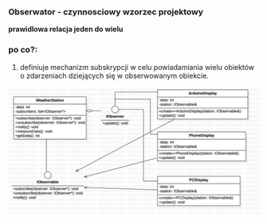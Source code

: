 ### Obserwator - czynnosciowy wzorzec projektowy

**prawidlowa relacja jeden do wielu**

### **po co?:**
1. definiuje mechanizm subskrypcji w celu powiadamiania wielu obiektów o zdarzeniach dziejących się w obserwowanym obiekcie.

![observer_uml](./Observer.jpg)